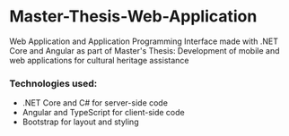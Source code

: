 # Master-Thesis-Web-Application
Web Application and Application Programming Interface made with .NET Core and Angular as part of Master's Thesis: Development of mobile and web applications for cultural heritage assistance

### Technologies used:
- .NET Core and C# for server-side code
- Angular and TypeScript for client-side code
- Bootstrap for layout and styling
